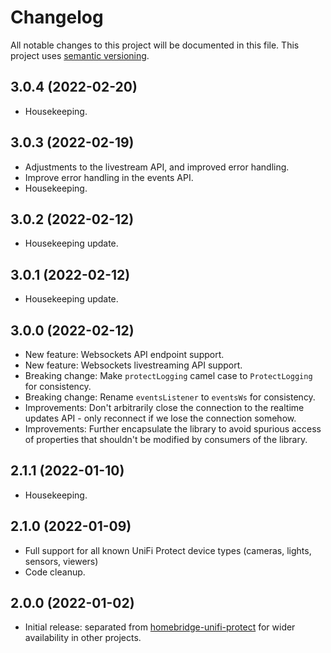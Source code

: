 # Changelog

All notable changes to this project will be documented in this file. This project uses [semantic versioning](https://semver.org/).

## 3.0.4 (2022-02-20)
  * Housekeeping.

## 3.0.3 (2022-02-19)
  * Adjustments to the livestream API, and improved error handling.
  * Improve error handling in the events API.
  * Housekeeping.

## 3.0.2 (2022-02-12)
  * Housekeeping update.

## 3.0.1 (2022-02-12)
  * Housekeeping update.

## 3.0.0 (2022-02-12)
  * New feature: Websockets API endpoint support.
  * New feature: Websockets livestreaming API support.
  * Breaking change: Make `protectLogging` camel case to `ProtectLogging` for consistency.
  * Breaking change: Rename `eventsListener` to `eventsWs` for consistency.
  * Improvements: Don't arbitrarily close the connection to the realtime updates API - only reconnect if we lose the connection somehow.
  * Improvements: Further encapsulate the library to avoid spurious access of properties that shouldn't be modified by consumers of the library.

## 2.1.1 (2022-01-10)
  * Housekeeping.

## 2.1.0 (2022-01-09)
  * Full support for all known UniFi Protect device types (cameras, lights, sensors, viewers)
  * Code cleanup.

## 2.0.0 (2022-01-02)
  * Initial release: separated from [homebridge-unifi-protect](https://github.com/hjdhjd/homebridge-unifi-protect) for wider availability in other projects.
